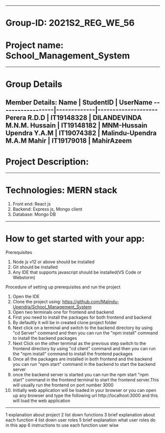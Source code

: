 -------------------------------------------------------------------------------------
# Group-ID: 2021S2_REG_WE_56
# Project name: School_Management_System
-------------------------------------------------------------------------------------
# Group Details
Member Details:
   Name           | StudentID   |    UserName
------------------|-------------|--------------------
   Perera R.D.D   | IT19148328  |    DILANDEVINDA
   M.N.M. Hussain | IT19148182  |    MNM-Hussain
   Upendra Y.A.M  | IT19074382  |    Malindu-Upendra
   M.A.M Mahir    | IT19179018  |    MahirAzeem
------------------------------------------------------
# Project Description:


--------------------------------------------------------------------------------------
# Technologies: MERN stack
1. Front end: React js
2. Backend: Express js, Mongo client
3. Database: Mongo DB
--------------------------------------------------------------------------------------
# How to get started with your app:
Prerequisites
1. Node js v12 or above should be installed
2. Git should be installed
3. Any IDE that supports javascript should be installed(VS Code or Webstorm)

Procedure of setting up prerequisites and run the project
1. Open the IDE
2. Clone the project using: https://github.com/Malindu-Upendra/School_Management_System
3. Open two terminals one for frontend and backend
4. First you need to install the packages for both frontend and backend
5. By defaultly it will be in created clone project folder
6. Next click on a terminal and switch to the backend directory by using "cd Server" command and then you can run the "npm install" command to install the backend packages
7. Next Click on the other terminal as the previous step switch to the frontend directory by using "cd client" command and then you can run the "npm install" command to install the frontend packages
8. Once all the packages are installed in both frontend and the backend you can run "npm start" command in the backend to start the backend server
9. once the backend server is started you can run the npm start "npm start" command in the frontend terminal to start the frontend server.This will usually run the frontend on port number 3000
10. Initially web application will be loaded in your browser or you can open up any browser and type the following url http://localhost:3000 and this will load the web application
-------------------------------------------------------------------------------------------

1 explanation about project
2 list down functions
3 brief explanation about each function
4 list down user roles
5 brief explanation what user roles do in this app
6 instructions to use each function user wise
